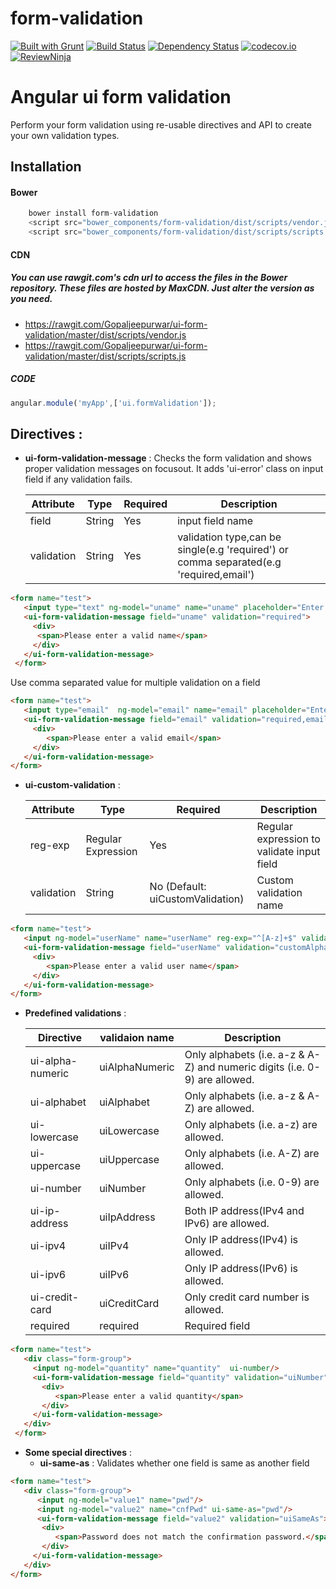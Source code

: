 # form-validation
[![Built with Grunt](https://cdn.gruntjs.com/builtwith.png)](http://gruntjs.com/)
[![Build Status](https://travis-ci.org/Gopaljeepurwar/ui-form-validation.svg?branch=master)](https://travis-ci.org/Gopaljeepurwar/ui-form-validation)
[![Dependency Status](https://gemnasium.com/badges/github.com/Gopaljeepurwar/ui-form-validation.svg)](https://gemnasium.com/github.com/Gopaljeepurwar/ui-form-validation)
[![codecov.io](https://codecov.io/github/Gopaljeepurwar/ui-form-validation/coverage.svg?branch=master)](https://codecov.io/github/Gopaljeepurwar/ui-form-validation?branch=master)
[![ReviewNinja](https://app.review.ninja/56203952/badge)](https://app.review.ninja/Gopaljeepurwar/ui-form-validation)

# Angular ui form validation
Perform your form validation using re-usable directives and API to create your own validation types. 

## Installation
#### Bower
```javascript
    bower install form-validation
    <script src="bower_components/form-validation/dist/scripts/vendor.js"></script>
    <script src="bower_components/form-validation/dist/scripts/scripts.js"></script>
```
#### CDN

##### You can use rawgit.com's cdn url to access the files in the Bower repository. These files are hosted by MaxCDN. Just alter the version as you need.
* https://rawgit.com/Gopaljeepurwar/ui-form-validation/master/dist/scripts/vendor.js
* https://rawgit.com/Gopaljeepurwar/ui-form-validation/master/dist/scripts/scripts.js

##### CODE
```javascript
angular.module('myApp',['ui.formValidation']);
```
## Directives :
* **ui-form-validation-message** : Checks the form validation and shows proper validation messages on focusout. It adds 'ui-error' class on input field if any validation fails.

    | Attribute | Type | Required | Description |
    | --- | --- | --- | ---|
    | field | String | Yes | input field name |
    | validation | String | Yes | validation type,can be single(e.g 'required') or comma separated(e.g 'required,email') |
    
```html
<form name="test">
   <input type="text" ng-model="uname" name="uname" placeholder="Enter your name" required>
   <ui-form-validation-message field="uname" validation="required">
     <div>
      <span>Please enter a valid name</span>
     </div>
   </ui-form-validation-message>
 </form>
``` 

Use comma separated value for multiple validation on a field
```html
<form name="test">
   <input type="email"  ng-model="email" name="email" placeholder="Enter your email" required>
   <ui-form-validation-message field="email" validation="required,email">
     <div>
        <span>Please enter a valid email</span>
     </div>
   </ui-form-validation-message>
</form>
```


* **ui-custom-validation** :

    | Attribute | Type | Required | Description |
    | --- | --- | --- | --- |
    | reg-exp | Regular Expression | Yes | Regular expression to validate input field |
    | validation | String | No (Default: uiCustomValidation) | Custom validation name |


```html
<form name="test">
   <input ng-model="userName" name="userName" reg-exp="^[A-z]+$" validation="customAlphabet" ui-custom-validation/>
   <ui-form-validation-message field="userName" validation="customAlphabet">
     <div>
        <span>Please enter a valid user name</span>
     </div>
   </ui-form-validation-message>
</form>
```


* **Predefined validations** :

    | Directive  | validaion name | Description |
    | --- | --- | ---|
    | ui-alpha-numeric  | uiAlphaNumeric | Only alphabets (i.e. a-z & A-Z) and numeric digits (i.e. 0-9) are allowed. |
    | ui-alphabet  | uiAlphabet | Only alphabets (i.e. a-z & A-Z) are allowed. |
    | ui-lowercase  | uiLowercase | Only alphabets (i.e. a-z) are allowed. |
    | ui-uppercase | uiUppercase | Only alphabets (i.e. A-Z) are allowed. |
    | ui-number  | uiNumber | Only alphabets (i.e. 0-9) are allowed. |
    | ui-ip-address  | uiIpAddress | Both IP address(IPv4 and IPv6) are allowed. |
    | ui-ipv4  | uiIPv4 | Only IP address(IPv4) is allowed. |
    | ui-ipv6  | uiIPv6 | Only IP address(IPv6) is allowed. |
    | ui-credit-card  | uiCreditCard | Only credit card number is allowed. |
    | required  | required | Required field |
    
```html
<form name="test">
   <div class="form-group">
     <input ng-model="quantity" name="quantity"  ui-number/>
     <ui-form-validation-message field="quantity" validation="uiNumber">
       <div>
          <span>Please enter a valid quantity</span>
       </div>
     </ui-form-validation-message>
   </div>
 </form>
```

* **Some special directives** :
   * **ui-same-as** : Validates whether one field is same as another field
```html
<form name="test">
   <div class="form-group">
      <input ng-model="value1" name="pwd"/>
      <input ng-model="value2" name="cnfPwd" ui-same-as="pwd"/>
      <ui-form-validation-message field="value2" validation="uiSameAs">
       <div>
          <span>Password does not match the confirmation password.</span>
       </div>
     </ui-form-validation-message>
   </div>
</form>
```

